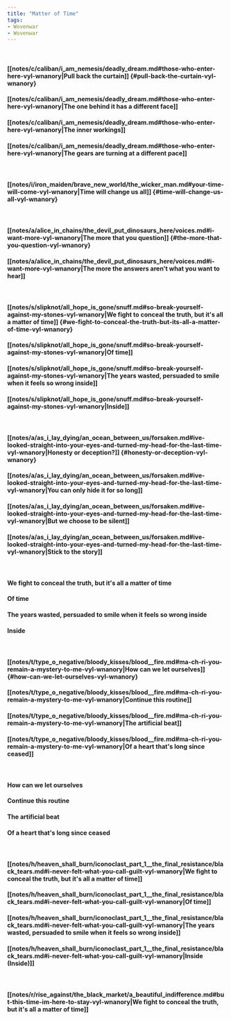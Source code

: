 ```yaml
---
title: "Matter of Time"
tags:
- Wovenwar
- Wovenwar
---
```

&nbsp;
#### [[notes/c/caliban/i_am_nemesis/deadly_dream.md#those-who-enter-here-vyl-wnanory|Pull back the curtain]] {#pull-back-the-curtain-vyl-wnanory}
#### [[notes/c/caliban/i_am_nemesis/deadly_dream.md#those-who-enter-here-vyl-wnanory|The one behind it has a different face]]
#### [[notes/c/caliban/i_am_nemesis/deadly_dream.md#those-who-enter-here-vyl-wnanory|The inner workings]]
#### [[notes/c/caliban/i_am_nemesis/deadly_dream.md#those-who-enter-here-vyl-wnanory|The gears are turning at a different pace]]
&nbsp;
#### [[notes/i/iron_maiden/brave_new_world/the_wicker_man.md#your-time-will-come-vyl-wnanory|Time will change us all]] {#time-will-change-us-all-vyl-wnanory}
&nbsp;
#### [[notes/a/alice_in_chains/the_devil_put_dinosaurs_here/voices.md#i-want-more-vyl-wnanory|The more that you question]] {#the-more-that-you-question-vyl-wnanory}
#### [[notes/a/alice_in_chains/the_devil_put_dinosaurs_here/voices.md#i-want-more-vyl-wnanory|The more the answers aren't what you want to hear]]
&nbsp;
#### [[notes/s/slipknot/all_hope_is_gone/snuff.md#so-break-yourself-against-my-stones-vyl-wnanory|We fight to conceal the truth, but it's all a matter of time]] {#we-fight-to-conceal-the-truth-but-its-all-a-matter-of-time-vyl-wnanory}
#### [[notes/s/slipknot/all_hope_is_gone/snuff.md#so-break-yourself-against-my-stones-vyl-wnanory|Of time]]
#### [[notes/s/slipknot/all_hope_is_gone/snuff.md#so-break-yourself-against-my-stones-vyl-wnanory|The years wasted, persuaded to smile when it feels so wrong inside]]
#### [[notes/s/slipknot/all_hope_is_gone/snuff.md#so-break-yourself-against-my-stones-vyl-wnanory|Inside]]
&nbsp;
#### [[notes/a/as_i_lay_dying/an_ocean_between_us/forsaken.md#ive-looked-straight-into-your-eyes-and-turned-my-head-for-the-last-time-vyl-wnanory|Honesty or deception?]] {#honesty-or-deception-vyl-wnanory}
#### [[notes/a/as_i_lay_dying/an_ocean_between_us/forsaken.md#ive-looked-straight-into-your-eyes-and-turned-my-head-for-the-last-time-vyl-wnanory|You can only hide it for so long]]
#### [[notes/a/as_i_lay_dying/an_ocean_between_us/forsaken.md#ive-looked-straight-into-your-eyes-and-turned-my-head-for-the-last-time-vyl-wnanory|But we choose to be silent]]
#### [[notes/a/as_i_lay_dying/an_ocean_between_us/forsaken.md#ive-looked-straight-into-your-eyes-and-turned-my-head-for-the-last-time-vyl-wnanory|Stick to the story]]
&nbsp;
#### We fight to conceal the truth, but it's all a matter of time
#### Of time
#### The years wasted, persuaded to smile when it feels so wrong inside
#### Inside
&nbsp;
#### [[notes/t/type_o_negative/bloody_kisses/blood__fire.md#ma-ch-ri-you-remain-a-mystery-to-me-vyl-wnanory|How can we let ourselves]] {#how-can-we-let-ourselves-vyl-wnanory}
#### [[notes/t/type_o_negative/bloody_kisses/blood__fire.md#ma-ch-ri-you-remain-a-mystery-to-me-vyl-wnanory|Continue this routine]]
#### [[notes/t/type_o_negative/bloody_kisses/blood__fire.md#ma-ch-ri-you-remain-a-mystery-to-me-vyl-wnanory|The artificial beat]]
#### [[notes/t/type_o_negative/bloody_kisses/blood__fire.md#ma-ch-ri-you-remain-a-mystery-to-me-vyl-wnanory|Of a heart that's long since ceased]]
&nbsp;
#### How can we let ourselves
#### Continue this routine
#### The artificial beat
#### Of a heart that's long since ceased
&nbsp;
#### [[notes/h/heaven_shall_burn/iconoclast_part_1__the_final_resistance/black_tears.md#i-never-felt-what-you-call-guilt-vyl-wnanory|We fight to conceal the truth, but it's all a matter of time]]
#### [[notes/h/heaven_shall_burn/iconoclast_part_1__the_final_resistance/black_tears.md#i-never-felt-what-you-call-guilt-vyl-wnanory|Of time]]
#### [[notes/h/heaven_shall_burn/iconoclast_part_1__the_final_resistance/black_tears.md#i-never-felt-what-you-call-guilt-vyl-wnanory|The years wasted, persuaded to smile when it feels so wrong inside]]
#### [[notes/h/heaven_shall_burn/iconoclast_part_1__the_final_resistance/black_tears.md#i-never-felt-what-you-call-guilt-vyl-wnanory|Inside (Inside)]]
&nbsp;
#### [[notes/r/rise_against/the_black_market/a_beautiful_indifference.md#but-this-time-im-here-to-stay-vyl-wnanory|We fight to conceal the truth, but it's all a matter of time]]

